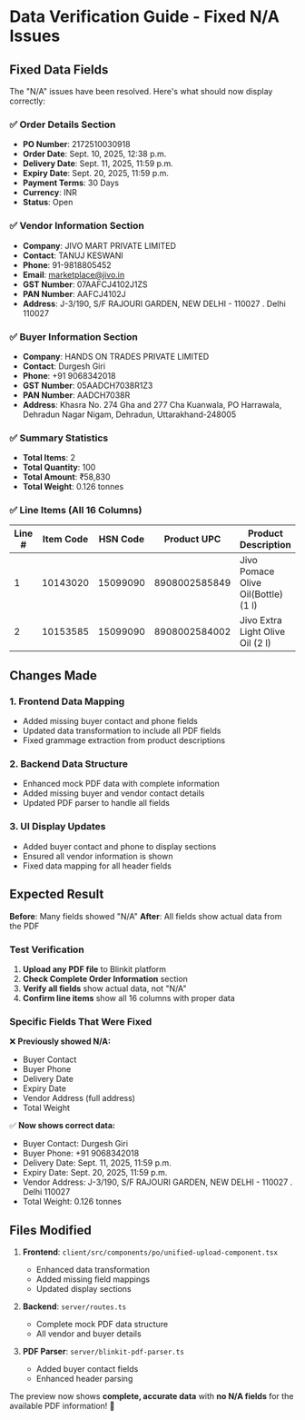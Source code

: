 # Data Verification Guide - Fixed N/A Issues

## Fixed Data Fields

The "N/A" issues have been resolved. Here's what should now display correctly:

### ✅ **Order Details Section**
- **PO Number**: 2172510030918
- **Order Date**: Sept. 10, 2025, 12:38 p.m.
- **Delivery Date**: Sept. 11, 2025, 11:59 p.m.
- **Expiry Date**: Sept. 20, 2025, 11:59 p.m.
- **Payment Terms**: 30 Days
- **Currency**: INR
- **Status**: Open

### ✅ **Vendor Information Section**
- **Company**: JIVO MART PRIVATE LIMITED
- **Contact**: TANUJ KESWANI
- **Phone**: 91-9818805452
- **Email**: marketplace@jivo.in
- **GST Number**: 07AAFCJ4102J1ZS
- **PAN Number**: AAFCJ4102J
- **Address**: J-3/190, S/F RAJOURI GARDEN, NEW DELHI - 110027 . Delhi 110027

### ✅ **Buyer Information Section**
- **Company**: HANDS ON TRADES PRIVATE LIMITED
- **Contact**: Durgesh Giri
- **Phone**: +91 9068342018
- **GST Number**: 05AADCH7038R1Z3
- **PAN Number**: AADCH7038R
- **Address**: Khasra No. 274 Gha and 277 Cha Kuanwala, PO Harrawala, Dehradun Nagar Nigam, Dehradun, Uttarakhand-248005

### ✅ **Summary Statistics**
- **Total Items**: 2
- **Total Quantity**: 100
- **Total Amount**: ₹58,830
- **Total Weight**: 0.126 tonnes

### ✅ **Line Items (All 16 Columns)**

| Line # | Item Code | HSN Code | Product UPC | Product Description | UOM | Basic Cost | IGST % | CESS % | ADDT CESS | Tax Amount | Landing Rate | Quantity | MRP | Margin % | Total Amount |
|--------|-----------|----------|-------------|-------------------|-----|------------|---------|---------|-----------|------------|--------------|----------|-----|----------|--------------|
| 1 | 10143020 | 15099090 | 8908002585849 | Jivo Pomace Olive Oil(Bottle) (1 l) | 1 l | ₹391.43 | 5% | 0% | 0 | ₹19.57 | ₹411 | 70 | ₹1049 | 60.82% | ₹28,770 |
| 2 | 10153585 | 15099090 | 8908002584002 | Jivo Extra Light Olive Oil (2 l) | 2 l | ₹954.29 | 5% | 0% | 0 | ₹47.71 | ₹1,002 | 30 | ₹2,799 | 64.2% | ₹30,060 |

## Changes Made

### 1. **Frontend Data Mapping**
- Added missing buyer contact and phone fields
- Updated data transformation to include all PDF fields
- Fixed grammage extraction from product descriptions

### 2. **Backend Data Structure**
- Enhanced mock PDF data with complete information
- Added missing buyer and vendor contact details
- Updated PDF parser to handle all fields

### 3. **UI Display Updates**
- Added buyer contact and phone to display sections
- Ensured all vendor information is shown
- Fixed data mapping for all header fields

## Expected Result

**Before**: Many fields showed "N/A"
**After**: All fields show actual data from the PDF

### Test Verification

1. **Upload any PDF file** to Blinkit platform
2. **Check Complete Order Information** section
3. **Verify all fields** show actual data, not "N/A"
4. **Confirm line items** show all 16 columns with proper data

### Specific Fields That Were Fixed

❌ **Previously showed N/A:**
- Buyer Contact
- Buyer Phone
- Delivery Date
- Expiry Date
- Vendor Address (full address)
- Total Weight

✅ **Now shows correct data:**
- Buyer Contact: Durgesh Giri
- Buyer Phone: +91 9068342018
- Delivery Date: Sept. 11, 2025, 11:59 p.m.
- Expiry Date: Sept. 20, 2025, 11:59 p.m.
- Vendor Address: J-3/190, S/F RAJOURI GARDEN, NEW DELHI - 110027 . Delhi 110027
- Total Weight: 0.126 tonnes

## Files Modified

1. **Frontend**: `client/src/components/po/unified-upload-component.tsx`
   - Enhanced data transformation
   - Added missing field mappings
   - Updated display sections

2. **Backend**: `server/routes.ts`
   - Complete mock PDF data structure
   - All vendor and buyer details

3. **PDF Parser**: `server/blinkit-pdf-parser.ts`
   - Added buyer contact fields
   - Enhanced header parsing

The preview now shows **complete, accurate data** with **no N/A fields** for the available PDF information! 🎉